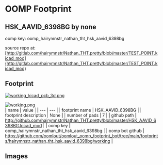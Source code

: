 # OOMP Footprint  
## HSK_AAVID_6398BG  by none  
  
oomp key: oomp_hairymnstr_nathan_tht_hsk_aavid_6398bg  
  
source repo at: [http://gitlab.com/hairymnstr/Nathan_THT.pretty/blob/master/TEST_POINT.kicad_mod](http://gitlab.com/hairymnstr/Nathan_THT.pretty/blob/master/TEST_POINT.kicad_mod)  
## Footprint  
  
[![working_kicad_pcb_3d.png](working_kicad_pcb_3d_600.png)](working_kicad_pcb_3d.png)  
  
[![working.png](working_600.png)](working.png)  
| name | value | 
| --- | --- | 
| footprint name | HSK_AAVID_6398BG | 
| footprint description | None | 
| number of pads | 7 | 
| github path | http://github.com/hairymnstr/Nathan_THT.pretty/blob/master/HSK_AAVID_6398BG.kicad_mod | 
| oomp key | oomp_hairymnstr_nathan_tht_hsk_aavid_6398bg | 
| oomp bot github | https://github.com/oomlout/oomlout_oomp_footprint_bot/tree/main/footprints/hairymnstr_nathan_tht_hsk_aavid_6398bg/working | 
## Images  
